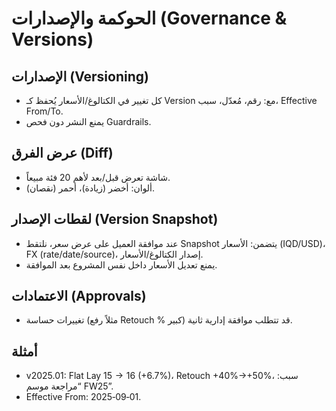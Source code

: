 # الحوكمة والإصدارات (Governance & Versions)

## الإصدارات (Versioning)
- كل تغيير في الكتالوغ/الأسعار يُحفظ كـ Version مع: رقم، مُعدّل، سبب، Effective From/To.
- يمنع النشر دون فحص Guardrails.

## عرض الفرق (Diff)
- شاشة تعرض قبل/بعد لأهم 20 فئة مبيعاً.
- ألوان: أخضر (زيادة)، أحمر (نقصان).

## لقطات الإصدار (Version Snapshot)
- عند موافقة العميل على عرض سعر، نلتقط Snapshot يتضمن: الأسعار (IQD/USD)، FX (rate/date/source)، إصدار الكتالوغ/الأسعار.
- يمنع تعديل الأسعار داخل نفس المشروع بعد الموافقة.

## الاعتمادات (Approvals)
- تغييرات حساسة (مثلاً رفع Retouch % كبير) قد تتطلب موافقة إدارية ثانية.

## أمثلة
- v2025.01: Flat Lay 15$→16$ (+6.7%)، Retouch +40%→+50%، سبب: “مراجعة موسم FW25”.
- Effective From: 2025‑09‑01.

